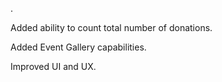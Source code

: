 .

Added ability to count total number of donations.

Added Event Gallery capabilities.

Improved UI and UX.

